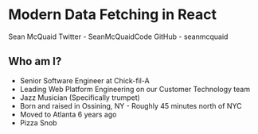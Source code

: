 # Modern Data Fetching in React

Sean McQuaid
Twitter - SeanMcQuaidCode
GitHub - seanmcquaid

## Who am I?

- Senior Software Engineer at Chick-fil-A
- Leading Web Platform Engineering on our Customer Technology team
- Jazz Musician (Specifically trumpet)
- Born and raised in Ossining, NY - Roughly 45 minutes north of NYC
- Moved to Atlanta 6 years ago
- Pizza Snob